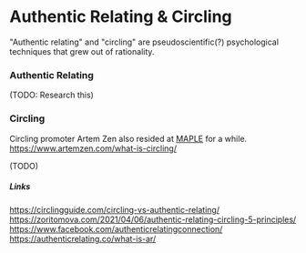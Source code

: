 # Authentic Relating & Circling

"Authentic relating" and "circling" are pseudoscientific(?) psychological techniques that grew out of rationality. 

### Authentic Relating

(TODO: Research this)

### Circling

Circling promoter Artem Zen also resided at [MAPLE]() for a while.
https://www.artemzen.com/what-is-circling/

(TODO)


##### Links

https://circlingguide.com/circling-vs-authentic-relating/
https://zoritomova.com/2021/04/06/authentic-relating-circling-5-principles/
https://www.facebook.com/authenticrelatingconnection/
https://authenticrelating.co/what-is-ar/